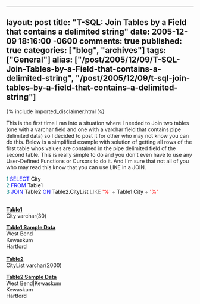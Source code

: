   ---
  layout: post
  title: "T-SQL: Join Tables by a Field that contains a delimited string"
  date: 2005-12-09 18:16:00 -0600
  comments: true
  published: true
  categories: ["blog", "archives"]
  tags: ["General"]
  alias: ["/post/2005/12/09/T-SQL-Join-Tables-by-a-Field-that-contains-a-delimited-string", "/post/2005/12/09/t-sql-join-tables-by-a-field-that-contains-a-delimited-string"]
  ---
<!-- more -->
{% include imported_disclaimer.html %}
<p>This is the first time I ran into a situation where I needed to Join two tables (one with a varchar field and one with a varchar field that contains pipe delimited data) so I decided to post it for other who may not know you can do this.&nbsp;Below is a simplified example with solution of getting all rows of the first table whos values are contained in the pipe delimited field of the second table. This is really simple to do and you don't even have to use any User-Defined Functions or Cursors to do it. And I'm sure that not all of you who may read this know that you can use LIKE in a JOIN.</p>
<p><span style="COLOR: #008080">1</span> <span style="COLOR: #0000ff">SELECT</span><span style="COLOR: #000000"> City<br /></span><span style="COLOR: #008080">2</span> <span style="COLOR: #0000ff">FROM</span><span style="COLOR: #000000"> Table1<br /></span><span style="COLOR: #008080">3</span> <span style="COLOR: #0000ff">JOIN</span><span style="COLOR: #000000"> Table2 </span><span style="COLOR: #0000ff">ON</span><span style="COLOR: #000000"> Table2.CityList </span><span style="COLOR: #808080">LIKE</span><span style="COLOR: #000000"> </span><span style="COLOR: #ff0000">'</span><span style="COLOR: #ff0000">%</span><span style="COLOR: #ff0000">'</span><span style="COLOR: #000000"> </span><span style="COLOR: #808080">+</span><span style="COLOR: #000000"> Table1.City </span><span style="COLOR: #808080">+</span><span style="COLOR: #000000"> </span><span style="COLOR: #ff0000">'</span><span style="COLOR: #ff0000">%</span><span style="COLOR: #ff0000">'</span></p>
<p><br /><strong><span style="text-decoration: underline;">Table1<br /></span></strong>City varchar(30)</p>
<p><strong><span style="text-decoration: underline;">Table1 Sample&nbsp;Data</span></strong><br />West Bend<br />Kewaskum<br />Hartford<br /><br /><strong><span style="text-decoration: underline;">Table2<br /></span></strong>CityList varchar(2000)</p>
<p><strong><span style="text-decoration: underline;">Table2 Sample&nbsp;Data<br /></span></strong>West Bend|Kewaskum<br />Kewaskum<br />Hartford</p>
<p>&nbsp;</p>
<p>&nbsp;</p>
